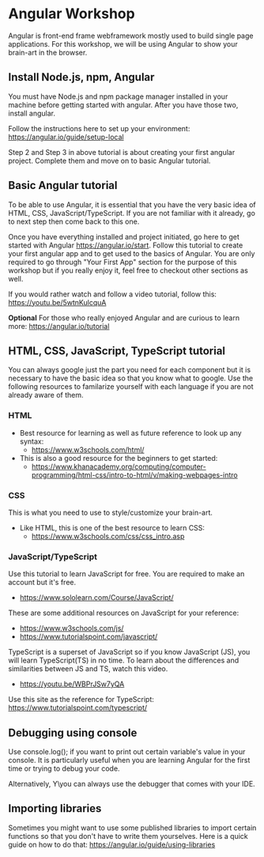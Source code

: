 # Angular Workshop
Angular is front-end frame webframework mostly used to build single page applications. For this workshop, we will be using Angular to show your brain-art in the browser.

## Install Node.js, npm, Angular
You must have Node.js and npm package manager installed in your machine before getting started with angular. After you have those two, install angular.

Follow the instructions here to set up your environment: https://angular.io/guide/setup-local

Step 2 and Step 3 in above tutorial is about creating your first angular project. Complete them and move on to basic Angular tutorial.

## Basic Angular tutorial
To be able to use Angular, it is essential that you have the very basic idea of HTML, CSS, JavaScript/TypeScript. If you are not familiar with it already, go to next step then come back to this one.

Once you have everything installed and project initiated, go here to get started with Angular https://angular.io/start. Follow this tutorial to create your first angular app and to get used to the basics of Angular. You are only required to go through "Your First App" section for the purpose of this workshop but if you really enjoy it, feel free to checkout other sections as well.

If you would rather watch and follow a video tutorial, follow this: https://youtu.be/5wtnKulcquA

**Optional** For those who really enjoyed Angular and are curious to learn more: https://angular.io/tutorial

## HTML, CSS, JavaScript, TypeScript tutorial
You can always google just the part you need for each component but it is necessary to have the basic idea so that you know what to google. Use the following resources to familarize yourself with each language if you are not already aware of them.

### HTML
- Best resource for learning as well as future reference to look up any syntax:
    - https://www.w3schools.com/html/
- This is also a good resource for the beginners to get started:
    - https://www.khanacademy.org/computing/computer-programming/html-css/intro-to-html/v/making-webpages-intro

### CSS
This is what you need to use to style/customize your brain-art.
- Like HTML, this is one of the best resource to learn CSS:
    - https://www.w3schools.com/css/css_intro.asp

### JavaScript/TypeScript
Use this tutorial to learn JavaScript for free. You are required to make an account but it's free.
- https://www.sololearn.com/Course/JavaScript/

These are some additional resources on JavaScript for your reference:
- https://www.w3schools.com/js/
- https://www.tutorialspoint.com/javascript/

TypeScript is a superset of JavaScript so if you know JavaScript (JS), you will learn TypeScript(TS) in no time. To learn about the differences and similarities between JS and TS, watch this video.
- https://youtu.be/WBPrJSw7yQA

Use this site as the reference for TypeScript: https://www.tutorialspoint.com/typescript/

## Debugging using console
Use console.log(<variableHere>); if you want to print out certain variable's value in your console. It is particularly useful when you are learning Angular for the first time or trying to debug your code.

Alternatively, Y\you can always use the debugger that comes with your IDE.

## Importing libraries 
Sometimes you might want to use some published libraries to import certain functions so that you don't have to write them yourselves. Here is a quick guide on how to do that: https://angular.io/guide/using-libraries
